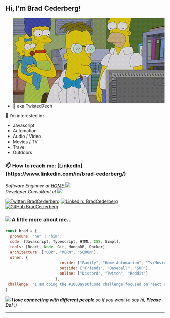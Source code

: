 
<h2> Hi, I'm Brad Cederberg!</h2>
<img src="https://github.com/Twisted7ech/Twisted7ech/blob/main/frink-keystrokes.gif" width="480" align="right">

- 👋  aka Twisted7ech
  
👀 I’m interested in:
- Javascript
- Automation
- Audio / Video
- Movies / TV
- Travel
- Outdoors

 <h3>
📫 How to reach me: 
   [LinkedIn](https://www.linkedin.com/in/brad-cederberg/)
</h3>


<p><em>Software Enginner at <a href="">HOME </a><img src="https://media.giphy.com/media/fYSnHlufseco8Fh93Z/giphy.gif" width="30"></br>Developer Consultant at <a href=""></a><img src="https://media.giphy.com/media/WUlplcMpOCEmTGBtBW/giphy.gif" width="30"> 
</em></p>


[![Twitter: BradCederberg](https://img.shields.io/twitter/follow/BradCederberg?style=social)](https://twitter.com/BradCederberg)
[![Linkedin: BradCederberg](https://img.shields.io/badge/-BradCederberg-blue?style=flat-square&logo=Linkedin&logoColor=white&link=https://www.linkedin.com/in/thaianebraga/)](https://www.linkedin.com/in/brad-cederberg/)
[![GitHub BradCederberg](https://img.shields.io/github/followers/Twisted7ech?label=follow&style=social)](https://github.com/Twisted7ech)


### <img src="https://media.giphy.com/media/VgCDAzcKvsR6OM0uWg/giphy.gif" width="50"> A little more about me...  

```javascript
const brad = {
  pronouns: "he" | "him",
  code: [Javascript, Typescript, HTML, CSS, Simpl],
  tools: [React, Node, Git, MongoDB, Docker],
  architecture: ["OOP", "MERN", "SCRUM"],
  other: {
                        inside: ["Family", "Home Automation", "Tv/Movies"],
                        outside: ["Friends", "Baseball", "SUP"],
                        online: ["Discord", "Twitch", "Reddit"]
                      },
 challenge: "I am doing the #100DaysOfCode challenge focused on react and typescript"
}
```

<img src="https://media.giphy.com/media/LnQjpWaON8nhr21vNW/giphy.gif" width="60"> <em><b>I love connecting with different people</b> so if you want to say hi, <b>Please Do!</b> :)</em>


---
